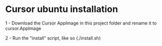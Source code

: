 # Cursor ubuntu installation

1 - Download the Cursor AppImage in this project folder and rename it to cursor.AppImage

2 - Run the "install" script, like so (./install.sh)
